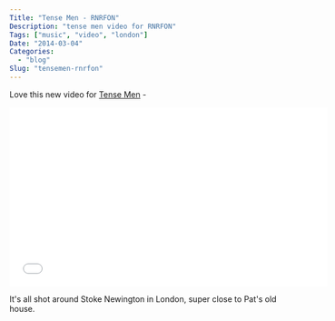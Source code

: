```yaml
---
Title: "Tense Men - RNRFON"
Description: "tense men video for RNRFON"
Tags: ["music", "video", "london"]
Date: "2014-03-04"
Categories:
  - "blog"
Slug: "tensemen-rnrfon"
---
```


Love this new video for <a href="https://soundcloud.com/tensemen">Tense Men</a> -

<div class="video-container">
<iframe width="560" height="315" src="//www.youtube.com/embed/Z-Ltaq3UPbU" frameborder="0" allowfullscreen></iframe>
</div>

It's all shot around Stoke Newington in London, super close to Pat's old house.


